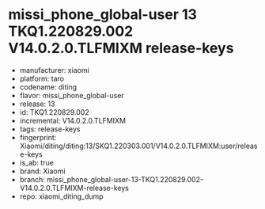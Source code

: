 # missi_phone_global-user 13 TKQ1.220829.002 V14.0.2.0.TLFMIXM release-keys
- manufacturer: xiaomi
- platform: taro
- codename: diting
- flavor: missi_phone_global-user
- release: 13
- id: TKQ1.220829.002
- incremental: V14.0.2.0.TLFMIXM
- tags: release-keys
- fingerprint: Xiaomi/diting/diting:13/SKQ1.220303.001/V14.0.2.0.TLFMIXM:user/release-keys
- is_ab: true
- brand: Xiaomi
- branch: missi_phone_global-user-13-TKQ1.220829.002-V14.0.2.0.TLFMIXM-release-keys
- repo: xiaomi_diting_dump
